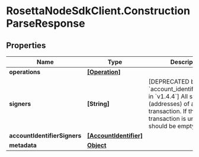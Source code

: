 # RosettaNodeSdkClient.ConstructionParseResponse

## Properties

Name | Type | Description | Notes
------------ | ------------- | ------------- | -------------
**operations** | [**[Operation]**](Operation.md) |  | 
**signers** | **[String]** | [DEPRECATED by &#x60;account_identifier_signers&#x60; in &#x60;v1.4.4&#x60;] All signers (addresses) of a particular transaction. If the transaction is unsigned, it should be empty. | [optional] 
**accountIdentifierSigners** | [**[AccountIdentifier]**](AccountIdentifier.md) |  | [optional] 
**metadata** | [**Object**](.md) |  | [optional] 


